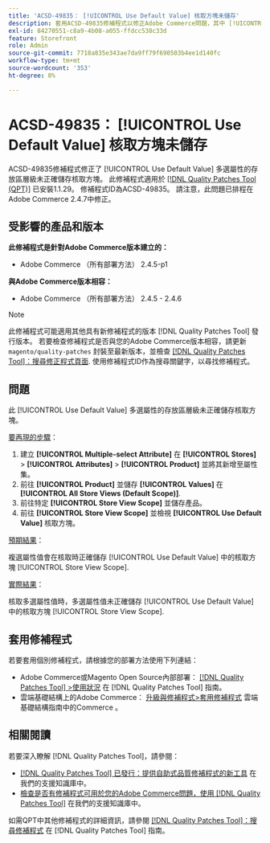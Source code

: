 ```yaml
---
title: 'ACSD-49835： [!UICONTROL Use Default Value] 核取方塊未儲存'
description: 套用ACSD-49835修補程式以修正Adobe Commerce問題，其中 [!UICONTROL Use Default Value] 多選屬性的存放區層級未正確儲存核取方塊。
exl-id: 84270551-c8a9-4b08-a055-ffdcc538c33d
feature: Storefront
role: Admin
source-git-commit: 7718a835e343ae7da9ff79f690503b4ee1d140fc
workflow-type: tm+mt
source-wordcount: '353'
ht-degree: 0%

---
```


# ACSD-49835： [!UICONTROL Use Default Value] 核取方塊未儲存

ACSD-49835修補程式修正了 [!UICONTROL Use Default Value] 多選屬性的存放區層級未正確儲存核取方塊。 此修補程式適用於 [[!DNL Quality Patches Tool (QPT)]](/help/announcements/adobe-commerce-announcements/magento-quality-patches-released-new-tool-to-self-serve-quality-patches.md) 已安裝1.1.29。 修補程式ID為ACSD-49835。 請注意，此問題已排程在Adobe Commerce 2.4.7中修正。

## 受影響的產品和版本

**此修補程式是針對Adobe Commerce版本建立的：**

* Adobe Commerce （所有部署方法） 2.4.5-p1

**與Adobe Commerce版本相容：**

* Adobe Commerce （所有部署方法） 2.4.5 - 2.4.6

>[!NOTE]
>
>此修補程式可能適用其他具有新修補程式的版本 [!DNL Quality Patches Tool] 發行版本。 若要檢查修補程式是否與您的Adobe Commerce版本相容，請更新 `magento/quality-patches` 封裝至最新版本，並檢查 [[!DNL Quality Patches Tool]：搜尋修正程式頁面](https://experienceleague.adobe.com/tools/commerce-quality-patches/index.html). 使用修補程式ID作為搜尋關鍵字，以尋找修補程式。

## 問題

此 [!UICONTROL Use Default Value] 多選屬性的存放區層級未正確儲存核取方塊。

<u>要再現的步驟</u>：

1. 建立 **[!UICONTROL Multiple-select Attribute]** 在 **[!UICONTROL Stores]** > **[!UICONTROL Attributes]** > **[!UICONTROL Product]** 並將其新增至屬性集。
1. 前往 **[!UICONTROL Product]** 並儲存 **[!UICONTROL Values]** 在 **[!UICONTROL All Store Views (Default Scope)]**.
1. 前往特定 **[!UICONTROL Store View Scope]** 並儲存產品。
1. 前往 **[!UICONTROL Store View Scope]** 並檢視 **[!UICONTROL Use Default Value]** 核取方塊。

<u>預期結果</u>：

複選屬性值會在核取時正確儲存 [!UICONTROL Use Default Value] 中的核取方塊 [!UICONTROL Store View Scope].

<u>實際結果</u>：

核取多選屬性值時，多選屬性值未正確儲存 [!UICONTROL Use Default Value] 中的核取方塊 [!UICONTROL Store View Scope].

## 套用修補程式

若要套用個別修補程式，請根據您的部署方法使用下列連結：

* Adobe Commerce或Magento Open Source內部部署： [[!DNL Quality Patches Tool] >使用狀況](https://experienceleague.adobe.com/docs/commerce-operations/tools/quality-patches-tool/usage.html) 在 [!DNL Quality Patches Tool] 指南。
* 雲端基礎結構上的Adobe Commerce： [升級與修補程式>套用修補程式](https://experienceleague.adobe.com/docs/commerce-cloud-service/user-guide/develop/upgrade/apply-patches.html) 雲端基礎結構指南中的Commerce 。

## 相關閱讀

若要深入瞭解 [!DNL Quality Patches Tool]，請參閱：

* [[!DNL Quality Patches Tool] 已發行：提供自助式品質修補程式的新工具](/help/announcements/adobe-commerce-announcements/magento-quality-patches-released-new-tool-to-self-serve-quality-patches.md) 在我們的支援知識庫中。
* [檢查是否有修補程式可用於您的Adobe Commerce問題，使用 [!DNL Quality Patches Tool]](/help/support-tools/patches-available-in-qpt-tool/check-patch-for-magento-issue-with-magento-quality-patches.md) 在我們的支援知識庫中。

如需QPT中其他修補程式的詳細資訊，請參閱 [[!DNL Quality Patches Tool]：搜尋修補程式](https://experienceleague.adobe.com/tools/commerce-quality-patches/index.html) 在 [!DNL Quality Patches Tool] 指南。
